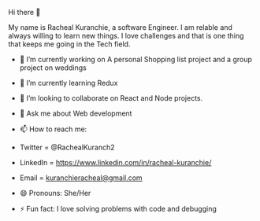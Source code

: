  Hi there 👋

My name is Racheal Kuranchie, a software Engineer. I am relable and always willing to learn new things. I love challenges and that is one thing that keeps me going in the Tech field.

- 🔭 I’m currently working on A personal Shopping list project and a group project on weddings 

- 🌱 I’m currently learning Redux
- 👯 I’m looking to collaborate on React and Node projects.
- 💬 Ask me about Web development

- 📫 How to reach me: 
- Twitter = @RachealKuranch2
- LinkedIn = https://www.linkedin.com/in/racheal-kuranchie/
- Email = kuranchieracheal@gmail.com

- 😄 Pronouns: She/Her

- ⚡ Fun fact: I love solving problems with code and debugging

